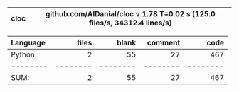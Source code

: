 cloc|github.com/AlDanial/cloc v 1.78  T=0.02 s (125.0 files/s, 34312.4 lines/s)
--- | ---

Language|files|blank|comment|code
:-------|-------:|-------:|-------:|-------:
Python|2|55|27|467
--------|--------|--------|--------|--------
SUM:|2|55|27|467
